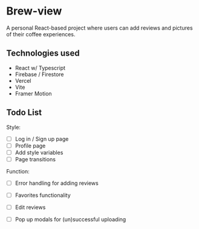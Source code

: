 # Brew-view

A personal React-based project where users can add reviews and pictures of their coffee experiences.

## Technologies used

- React w/ Typescript
- Firebase / Firestore
- Vercel
- Vite
- Framer Motion

## Todo List

Style:
- [ ] Log in / Sign up page
- [ ] Profile page
- [ ] Add style variables
- [ ] Page transitions

Function:
- [ ] Error handling for adding reviews
- [ ] Favorites functionality
- [ ] Edit reviews
- [ ] Pop up modals for (un)successful uploading
  
